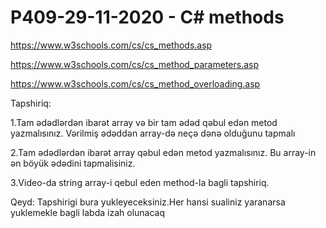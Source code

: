 # P409-29-11-2020 - C# methods

https://www.w3schools.com/cs/cs_methods.asp

https://www.w3schools.com/cs/cs_method_parameters.asp

https://www.w3schools.com/cs/cs_method_overloading.asp



Tapshiriq:

1.Tam ədədlərdən ibarət array və bir tam ədəd qəbul edən metod yazmalısınız. Vərilmiş ədəddən array-də neçə dənə olduğunu tapmalı

2.Tam ədədlərdən ibarət array qəbul edən metod yazmalısınız. Bu array-in ən böyük ədədini tapmalisiniz.

3.Video-da string array-i qebul eden method-la bagli tapshiriq.

Qeyd:
Tapshirigi bura yukleyeceksiniz.Her hansi sualiniz yaranarsa yuklemekle bagli labda izah olunacaq
